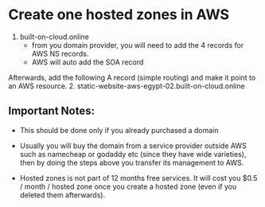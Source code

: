 # Create one hosted zones in AWS 


1. built-on-cloud.online
	- from you domain provider, you will need to add the 4 records for AWS NS records.
	- AWS will auto add the SOA record

Afterwards, add the following A record (simple routing) and make it point to an AWS resource.
2. static-website-aws-egypt-02.built-on-cloud.online


## Important Notes:
- This should be done only if you already purchased a domain
- Usually you will buy the domain from a service provider outside AWS such as namecheap or godaddy etc (since they have wide varieties), then by doing the steps above you transfer its management to AWS.

- Hosted zones is not part of 12 months free services. It will cost you $0.5 / month / hosted zone once you create a hosted zone (even if you deleted them afterwards).